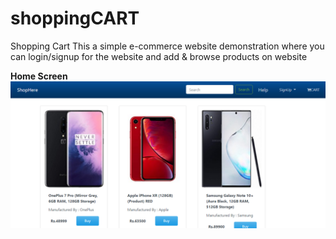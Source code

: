 # shoppingCART
Shopping Cart
This a simple e-commerce website demonstration where you can login/signup for the website and add & browse products on website

**Home Screen**
![Image of Yaktocat](website_pictures/shophere_home_screen.png)
